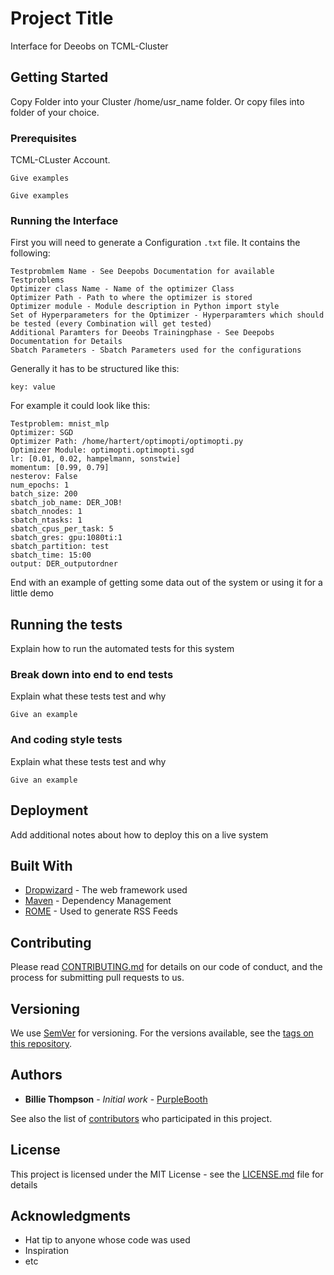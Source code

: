 # Project Title

Interface for Deeobs on TCML-Cluster

## Getting Started

Copy Folder into your Cluster /home/usr_name folder. Or copy files into folder of your choice.

### Prerequisites

TCML-CLuster Account.
```
Give examples
```


```
Give examples
```

### Running the Interface

First you will need to generate a Configuration ```.txt``` file. 
It contains the following:

```
Testprobmlem Name - See Deepobs Documentation for available Testproblems
Optimizer class Name - Name of the optimizer Class
Optimizer Path - Path to where the optimizer is stored
Optimizer module - Module description in Python import style
Set of Hyperparameters for the Optimizer - Hyperparamters which should be tested (every Combination will get tested)
Additional Paramters for Deeobs Trainingphase - See Deepobs Documentation for Details
Sbatch Parameters - Sbatch Parameters used for the configurations
```

Generally it has to be structured like this:

```
key: value
```

For example it could look like this:

```
Testproblem: mnist_mlp
Optimizer: SGD
Optimizer Path: /home/hartert/optimopti/optimopti.py
Optimizer Module: optimopti.optimopti.sgd
lr: [0.01, 0.02, hampelmann, sonstwie]
momentum: [0.99, 0.79]
nesterov: False
num_epochs: 1
batch_size: 200
sbatch_job_name: DER_JOB!
sbatch_nnodes: 1
sbatch_ntasks: 1
sbatch_cpus_per_task: 5
sbatch_gres: gpu:1080ti:1
sbatch_partition: test
sbatch_time: 15:00
output: DER_outputordner

```

End with an example of getting some data out of the system or using it for a little demo

## Running the tests

Explain how to run the automated tests for this system

### Break down into end to end tests

Explain what these tests test and why

```
Give an example
```

### And coding style tests

Explain what these tests test and why

```
Give an example
```

## Deployment

Add additional notes about how to deploy this on a live system

## Built With

* [Dropwizard](http://www.dropwizard.io/1.0.2/docs/) - The web framework used
* [Maven](https://maven.apache.org/) - Dependency Management
* [ROME](https://rometools.github.io/rome/) - Used to generate RSS Feeds

## Contributing

Please read [CONTRIBUTING.md](https://gist.github.com/PurpleBooth/b24679402957c63ec426) for details on our code of conduct, and the process for submitting pull requests to us.

## Versioning

We use [SemVer](http://semver.org/) for versioning. For the versions available, see the [tags on this repository](https://github.com/your/project/tags). 

## Authors

* **Billie Thompson** - *Initial work* - [PurpleBooth](https://github.com/PurpleBooth)

See also the list of [contributors](https://github.com/your/project/contributors) who participated in this project.

## License

This project is licensed under the MIT License - see the [LICENSE.md](LICENSE.md) file for details

## Acknowledgments

* Hat tip to anyone whose code was used
* Inspiration
* etc

